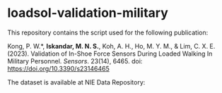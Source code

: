 # loadsol-validation-military
This repository contains the script used for the following publication:

Kong, P. W.*, **Iskandar, M. N. S.**, Koh, A. H., Ho, M. Y. M., & Lim, C. X. E. (2023). Validation of In-Shoe Force Sensors During Loaded Walking In Military Personnel. *Sensors*. 23(14), 6465. doi: https://doi.org/10.3390/s23146465

The dataset is available at NIE Data Repository: 

